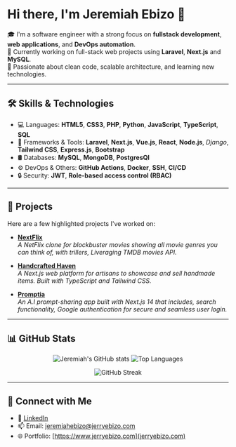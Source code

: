 # Hi there, I'm Jeremiah Ebizo 👋

🎓 I'm a software engineer with a strong focus on **fullstack development**, **web applications**, and **DevOps automation**.  
🚀 Currently working on full-stack web projects using **Laravel**, **Next.js** and **MySQL**.  
🌱 Passionate about clean code, scalable architecture, and learning new technologies.

---

## 🛠️ Skills & Technologies

- 💻 Languages: **HTML5**, **CSS3**, **PHP**, **Python**, **JavaScript**, **TypeScript**, **SQL**
- 🧰 Frameworks & Tools: **Laravel**, **Next.js**, **Vue.js**, **React**, **Node.js**, *Django*, **Tailwind CSS**, **Express.js**, **Bootstrap**
- 🛢️ Databases: **MySQL**, **MongoDB**, **PostgresQl**
- ⚙️ DevOps & Others: **GitHub Actions**, **Docker**, **SSH**, **CI/CD**
- 🔒 Security: **JWT**, **Role-based access control (RBAC)**

---

## 📂 Projects

Here are a few highlighted projects I've worked on:

- [**NextFlix**](https://code-lova.github.io/portfolio_projects/NextFlix/index.html)  
  *A NetFlix clone for blockbuster movies showing all movie genres you can think of, with trillers, Liveraging TMDB movies API.*

- [**Handcrafted Haven**](https://github.com/code-lova/handcrafted-haven-frontend)  
  *A Next.js web platform for artisans to showcase and sell handmade items. Built with TypeScript and Tailwind CSS.*

- [**Promptia**](https://github.com/code-lova/propm-app)  
  *An A.I prompt-sharing app built with Next.js 14 that includes, search functionality, Google authentication for secure and seamless user login.*

---

## 📊 GitHub Stats

<!-- GitHub Stats Widgets -->
<p align="center">
  <img src="https://github-readme-stats.vercel.app/api?username=code-lova&show_icons=true&theme=github_dark" alt="Jeremiah's GitHub stats" />
  <img src="https://github-readme-stats.vercel.app/api/top-langs/?username=code-lova&layout=compact&theme=github_dark" alt="Top Languages" />
</p>

<!-- GitHub Streak -->
<p align="center">
  <img src="https://streak-stats.demolab.com?user=code-lova&theme=dark&hide_border=true" alt="GitHub Streak" />
</p>

---

## 🤝 Connect with Me

- 💼 [LinkedIn](https://www.linkedin.com/in/jeremiah-ebizo)
- 📫 Email: [jeremiahebizo@jerryebizo.com](mailto:jeremiahebizo@jerryebizo.com)
- 🌐 Portfolio: [https://www.jerryebizo.com](jerryebizo.com)


